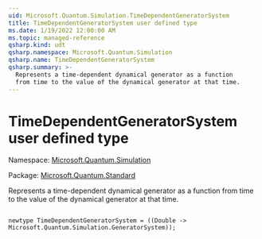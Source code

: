 ```yaml
---
uid: Microsoft.Quantum.Simulation.TimeDependentGeneratorSystem
title: TimeDependentGeneratorSystem user defined type
ms.date: 1/19/2022 12:00:00 AM
ms.topic: managed-reference
qsharp.kind: udt
qsharp.namespace: Microsoft.Quantum.Simulation
qsharp.name: TimeDependentGeneratorSystem
qsharp.summary: >-
  Represents a time-dependent dynamical generator as a function
  from time to the value of the dynamical generator at that time.
---
```


# TimeDependentGeneratorSystem user defined type

Namespace: [Microsoft.Quantum.Simulation](xref:Microsoft.Quantum.Simulation)

Package: [Microsoft.Quantum.Standard](https://nuget.org/packages/Microsoft.Quantum.Standard)


Represents a time-dependent dynamical generator as a functionfrom time to the value of the dynamical generator at that time.

```qsharp

newtype TimeDependentGeneratorSystem = ((Double -> Microsoft.Quantum.Simulation.GeneratorSystem));
```


